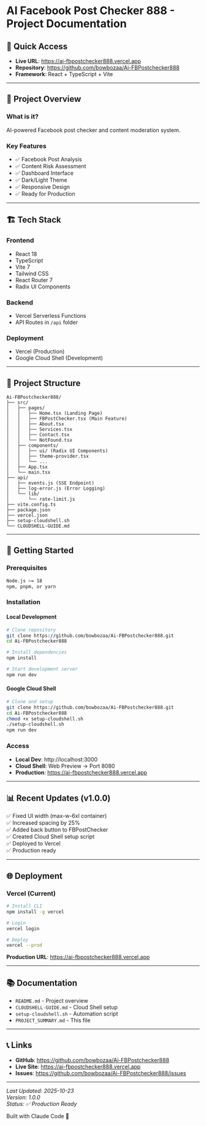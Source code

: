 # AI Facebook Post Checker 888 - Project Documentation

## 📱 Quick Access
- **Live URL**: https://ai-fbpostchecker888.vercel.app
- **Repository**: https://github.com/bowbozaa/Ai-FBPostchecker888
- **Framework**: React + TypeScript + Vite

---

## 🎯 Project Overview

### What is it?
AI-powered Facebook post checker and content moderation system.

### Key Features
- ✅ Facebook Post Analysis
- ✅ Content Risk Assessment
- ✅ Dashboard Interface
- ✅ Dark/Light Theme
- ✅ Responsive Design
- ✅ Ready for Production

---

## 🏗️ Tech Stack

### Frontend
- React 18
- TypeScript
- Vite 7
- Tailwind CSS
- React Router 7
- Radix UI Components

### Backend
- Vercel Serverless Functions
- API Routes in `/api` folder

### Deployment
- Vercel (Production)
- Google Cloud Shell (Development)

---

## 📁 Project Structure

```
Ai-FBPostchecker888/
├── src/
│   ├── pages/
│   │   ├── Home.tsx (Landing Page)
│   │   ├── FBPostChecker.tsx (Main Feature)
│   │   ├── About.tsx
│   │   ├── Services.tsx
│   │   ├── Contact.tsx
│   │   └── NotFound.tsx
│   ├── components/
│   │   ├── ui/ (Radix UI Components)
│   │   ├── theme-provider.tsx
│   │   └── ...
│   ├── App.tsx
│   └── main.tsx
├── api/
│   ├── events.js (SSE Endpoint)
│   ├── log-error.js (Error Logging)
│   └── lib/
│       └── rate-limit.js
├── vite.config.ts
├── package.json
├── vercel.json
├── setup-cloudshell.sh
└── CLOUDSHELL-GUIDE.md
```

---

## 🚀 Getting Started

### Prerequisites
```bash
Node.js >= 18
npm, pnpm, or yarn
```

### Installation

#### Local Development
```bash
# Clone repository
git clone https://github.com/bowbozaa/Ai-FBPostchecker888.git
cd Ai-FBPostchecker888

# Install dependencies
npm install

# Start development server
npm run dev
```

#### Google Cloud Shell
```bash
# Clone and setup
git clone https://github.com/bowbozaa/Ai-FBPostchecker888.git
cd Ai-FBPostchecker888
chmod +x setup-cloudshell.sh
./setup-cloudshell.sh
npm run dev
```

### Access
- **Local Dev**: http://localhost:3000
- **Cloud Shell**: Web Preview → Port 8080
- **Production**: https://ai-fbpostchecker888.vercel.app

---

## 📊 Recent Updates (v1.0.0)

✅ Fixed UI width (max-w-6xl container)  
✅ Increased spacing by 25%  
✅ Added back button to FBPostChecker  
✅ Created Cloud Shell setup script  
✅ Deployed to Vercel  
✅ Production ready  

---

## 🌐 Deployment

### Vercel (Current)
```bash
# Install CLI
npm install -g vercel

# Login
vercel login

# Deploy
vercel --prod
```

**Production URL**: https://ai-fbpostchecker888.vercel.app

---

## 📚 Documentation

- `README.md` - Project overview
- `CLOUDSHELL-GUIDE.md` - Cloud Shell setup
- `setup-cloudshell.sh` - Automation script
- `PROJECT_SUMMARY.md` - This file

---

## 📞 Links

- **GitHub**: https://github.com/bowbozaa/Ai-FBPostchecker888
- **Live Site**: https://ai-fbpostchecker888.vercel.app
- **Issues**: https://github.com/bowbozaa/Ai-FBPostchecker888/issues

---

*Last Updated: 2025-10-23*  
*Version: 1.0.0*  
*Status: ✅ Production Ready*

Built with Claude Code 🤖
